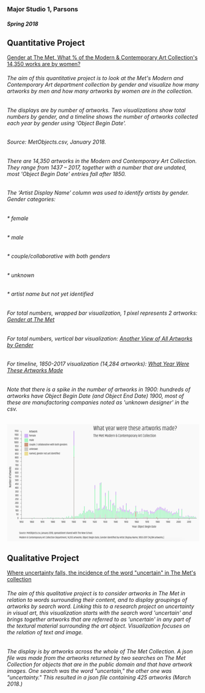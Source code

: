 
### Major Studio 1, Parsons
##### Spring 2018


## Quantitative Project

   [Gender at The Met, What % of the Modern & Contemporary Art Collection's 14,350 works are by women?](https://churc.github.io/MajorStudio1/MetProjects/gender) 
   
###### The aim of this quantitative project is to look at the Met's Modern and Contemporary Art department collection by gender and visualize how many artworks by men and how many artworks by women are in the collection. 
###### The displays are by number of artworks. Two visualizations show total numbers by gender, and a timeline shows the number of artworks collected each year by gender using 'Object Begin Date'.
###### Source: MetObjects.csv, January 2018.

###### There are 14,350 artworks in the Modern and Contemporary Art Collection. They range from 1437 – 2017, together with a number that are undated, most 'Object Begin Date' entries fall after 1850.
###### The ‘Artist Display Name’ column was used to identify artists by gender. Gender categories:
###### * female
###### * male
###### * couple/collaborative with both genders
###### * unknown
###### * artist name but not yet identified



###### For total numbers, wrapped bar visualization, 1 pixel represents 2 artworks: [Gender at The Met](https://churc.github.io/MajorStudio1/MetProjects/gender)
###### For total numbers, vertical bar visualization: [Another View of All Artworks by Gender](https://churc.github.io/MajorStudio1/MetProjects/gender#c2)
###### For timeline, 1850-2017 visualization (14,284 artworks):  [What Year Were These Artworks Made](https://churc.github.io/MajorStudio1/MetProjects/gender/#c3)
###### Note that there is a spike in the number of artworks in 1900: hundreds of artworks have Object Begin Date (and Object End Date) 1900, most of these are manufactoring companies noted as 'unknown designer' in the csv.





![by Year](MetProjects/gender/assets/image_timeline.png)






## Qualitative Project


   [Where uncertainty falls, the incidence of the word "uncertain" in The Met's collection](https://churc.github.io/MajorStudio1/MetProjectsQual/uncertainty)


###### The aim of this qualitative project is to consider artworks in The Met in relation to words surrounding their content, and to display groupings of artworks by search word. Linking this to a research project on uncertainty in visual art, this visualization starts with the search word 'uncertain' and brings together artworks that are referred to as 'uncertain' in any part of the textural material surrounding the art object. Visualization focuses on the relation of text and image. 

###### The display is by artworks across the whole of The Met Collection. A json file was made from the artworks returned by two searches on The Met Collection for objects that are in the public domain and that have artwork images. One search was the word "uncertain," the other one was "uncertainty." This resulted in a json file containing 425 artworks (March 2018.)






